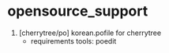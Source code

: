 # opensource_support

1. [cherrytree/po] korean.pofile for cherrytree
   + requirements tools: poedit
